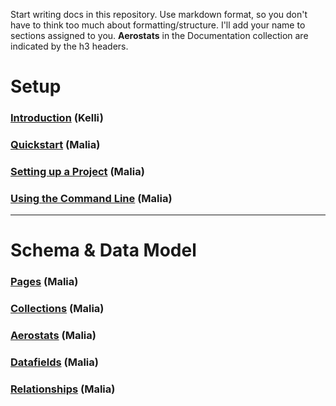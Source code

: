 Start writing docs in this repository. Use markdown format, so you don't have to think too much about formatting/structure. I'll add your name to sections assigned to you. **Aerostats** in the Documentation collection are indicated by the h3 headers.

# Setup

### [Introduction](https://github.com/AirshipCMS/Docs/blob/master/Introduction.md) (Kelli)

### [Quickstart](https://github.com/AirshipCMS/Docs/blob/master/Quickstart.md) (Malia) 

### [Setting up a Project](https://github.com/AirshipCMS/Docs/blob/master/Setting-Up-an-Airship-Project.md) (Malia)

### [Using the Command Line](https://github.com/AirshipCMS/Docs/blob/master/Using-the-Command-Line.md) (Malia)

---

# Schema & Data Model

### [Pages](https://github.com/AirshipCMS/Docs/blob/master/Pages.md) (Malia)

### [Collections](https://github.com/AirshipCMS/Docs/blob/master/Collections.md) (Malia)

### [Aerostats](https://github.com/AirshipCMS/Docs/blob/master/Aerostats.md) (Malia)

### [Datafields](https://github.com/AirshipCMS/Docs/blob/master/Datafields.md) (Malia)

### [Relationships](https://github.com/AirshipCMS/Docs/blob/master/Relationships.md) (Malia)
